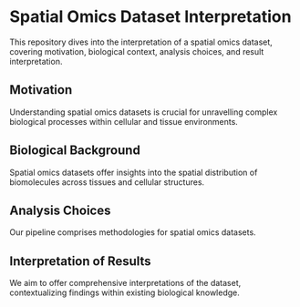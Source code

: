# Spatial Omics Dataset Interpretation

This repository dives into the interpretation of a spatial omics dataset, covering motivation, biological context, analysis choices, and result interpretation.

## Motivation

Understanding spatial omics datasets is crucial for unravelling complex biological processes within cellular and tissue environments.

## Biological Background

Spatial omics datasets offer insights into the spatial distribution of biomolecules across tissues and cellular structures.

## Analysis Choices

Our pipeline comprises methodologies for spatial omics datasets.

## Interpretation of Results

We aim to offer comprehensive interpretations of the dataset, contextualizing findings within existing biological knowledge.

